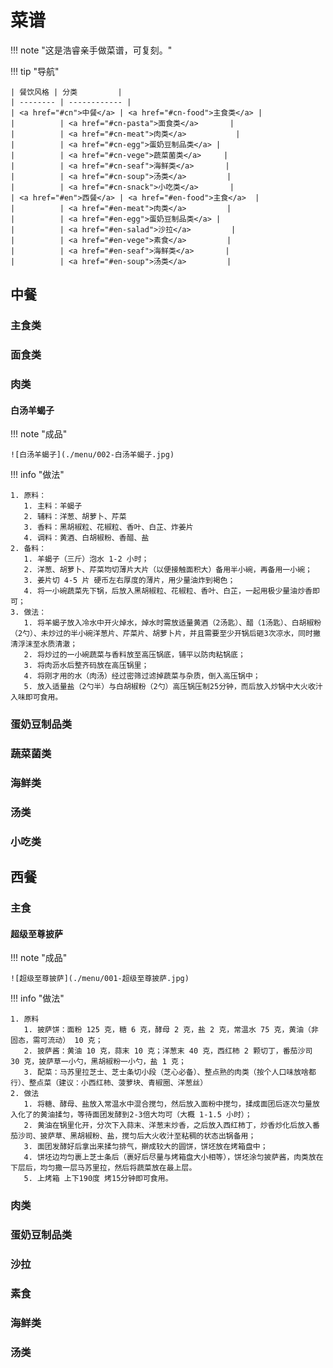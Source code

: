 # 菜谱

!!! note "这是浩睿亲手做菜谱，可复刻。"

!!! tip "导航"

    | 餐饮风格 | 分类         |
    | -------- | ------------ |
    | <a href="#cn">中餐</a> | <a href="#cn-food">主食类</a> |
    |          | <a href="#cn-pasta">面食类</a>       |
    |          | <a href="#cn-meat">肉类</a>           |
    |          | <a href="#cn-egg">蛋奶豆制品类</a> |
    |          | <a href="#cn-vege">蔬菜菌类</a>     |
    |          | <a href="#cn-seaf">海鲜类</a>       |
    |          | <a href="#cn-soup">汤类</a>         |
    |          | <a href="#cn-snack">小吃类</a>       |
    | <a href="#en">西餐</a> | <a href="#en-food">主食</a>  |
    |          | <a href="#en-meat">肉类</a>         |
    |          | <a href="#en-egg">蛋奶豆制品类</a> |
    |          | <a href="#en-salad">沙拉</a>         |
    |          | <a href="#en-vege">素食</a>         |
    |          | <a href="#en-seaf">海鲜类</a>       |
    |          | <a href="#en-soup">汤类</a>         |

<div id="cn"></div>

## 中餐

<div id="cn-food"></div>

### 主食类

<div id="cn-pasta"></div>

### 面食类

<div id="cn-meat"></div>

### 肉类

#### 白汤羊蝎子

!!! note "成品"

    ![白汤羊蝎子](./menu/002-白汤羊蝎子.jpg)

!!! info "做法"

    1. 原料：
       1. 主料：羊蝎子
       2. 辅料：洋葱、胡萝卜、芹菜
       3. 香料：黑胡椒粒、花椒粒、香叶、白芷、炸姜片
       4. 调料：黄酒、白胡椒粉、香醋、盐
    2. 备料：
       1. 羊蝎子（三斤）泡水 1-2 小时；
       2. 洋葱、胡萝卜、芹菜均切薄片大片（以便接触面积大）备用半小碗，再备用一小碗；
       3. 姜片切 4-5 片 硬币左右厚度的薄片，用少量油炸到褐色；
       4. 将一小碗蔬菜先下锅，后放入黑胡椒粒、花椒粒、香叶、白芷，一起用极少量油炒香即可；
    3. 做法：
       1. 将羊蝎子放入冷水中开火焯水，焯水时需放适量黄酒（2汤匙）、醋（1汤匙）、白胡椒粉（2勺）、未炒过的半小碗洋葱片、芹菜片、胡萝卜片，并且需要至少开锅后砸3次凉水，同时撇清浮沫至水质清澈；
       2. 将炒过的一小碗蔬菜与香料放至高压锅底，铺平以防肉粘锅底；
       3. 将肉沥水后整齐码放在高压锅里；
       4. 将刚才用的水（肉汤）经过密筛过滤掉蔬菜与杂质，倒入高压锅中；
       5. 放入适量盐（2勺半）与白胡椒粉（2勺）高压锅压制25分钟，而后放入炒锅中大火收汁入味即可食用。

<div id="cn-egg"></div>

### 蛋奶豆制品类

<div id="cn-vege"></div>

### 蔬菜菌类

<div id="cn-seaf"></div>

### 海鲜类

<div id="cn-soup"></div>

### 汤类

<div id="cn-snack"></div>

### 小吃类

<div id="en"></div>

## 西餐

<div id="en-food"></div>

### 主食

#### 超级至尊披萨

!!! note "成品"

    ![超级至尊披萨](./menu/001-超级至尊披萨.jpg)

!!! info "做法"

    1. 原料
       1. 披萨饼：面粉 125 克，糖 6 克，酵母 2 克，盐 2 克，常温水 75 克，黄油（非固态，需可流动） 10 克；
       2. 披萨酱：黄油 10 克，蒜末 10 克；洋葱末 40 克，西红柿 2 颗切丁，番茄沙司 30 克，披萨草一小勺，黑胡椒粉一小勺，盐 1 克；
       3. 配菜：马苏里拉芝士、芝士条切小段（芝心必备）、整点熟的肉类（按个人口味放啥都行）、整点菜（建议：小西红柿、菠萝块、青椒圈、洋葱丝）
    2. 做法
       1. 将糖、酵母、盐放入常温水中混合搅匀，然后放入面粉中搅匀，揉成面团后逐次匀量放入化了的黄油揉匀，等待面团发酵到2-3倍大均可（大概 1-1.5 小时）；
       2. 黄油在锅里化开，分次下入蒜末、洋葱末炒香，之后放入西红柿丁，炒香炒化后放入番茄沙司、披萨草、黑胡椒粉、盐，搅匀后大火收汁至粘稠的状态出锅备用；
       3. 面团发酵好后拿出来揉匀排气，擀成较大的圆饼，饼坯放在烤箱盘中；
       4. 饼坯边均匀裹上芝士条后（裹好后尽量与烤箱盘大小相等），饼坯涂匀披萨酱，肉类放在下层后，均匀撒一层马苏里拉，然后将蔬菜放在最上层。
       5. 上烤箱 上下190度 烤15分钟即可食用。

<div id="en-meat"></div>

### 肉类

<div id="en-egg"></div>

### 蛋奶豆制品类

<div id="en-salad"></div>

### 沙拉

<div id="en-vege"></div>

### 素食

<div id="en-seaf"></div>

### 海鲜类

<div id="en-soup"></div>

### 汤类